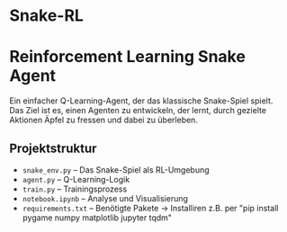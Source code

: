 # Snake-RL

# Reinforcement Learning Snake Agent

Ein einfacher Q-Learning-Agent, der das klassische Snake-Spiel spielt.  
Das Ziel ist es, einen Agenten zu entwickeln, der lernt, durch gezielte Aktionen Äpfel zu fressen und dabei zu überleben.

## Projektstruktur
- `snake_env.py` – Das Snake-Spiel als RL-Umgebung
- `agent.py` – Q-Learning-Logik
- `train.py` – Trainingsprozess
- `notebook.ipynb` – Analyse und Visualisierung
- `requirements.txt` – Benötigte Pakete
-> Installiren z.B. per "pip install pygame numpy matplotlib jupyter tqdm"